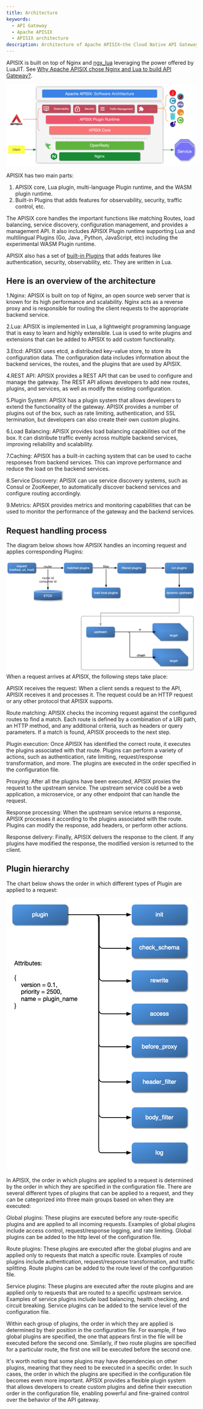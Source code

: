 ```yaml
---
title: Architecture
keywords:
  - API Gateway
  - Apache APISIX
  - APISIX architecture
description: Architecture of Apache APISIX—the Cloud Native API Gateway.
---
```

<!--
#
# Licensed to the Apache Software Foundation (ASF) under one or more
# contributor license agreements.  See the NOTICE file distributed with
# this work for additional information regarding copyright ownership.
# The ASF licenses this file to You under the Apache License, Version 2.0
# (the "License"); you may not use this file except in compliance with
# the License.  You may obtain a copy of the License at
#
#     http://www.apache.org/licenses/LICENSE-2.0
#
# Unless required by applicable law or agreed to in writing, software
# distributed under the License is distributed on an "AS IS" BASIS,
# WITHOUT WARRANTIES OR CONDITIONS OF ANY KIND, either express or implied.
# See the License for the specific language governing permissions and
# limitations under the License.
#
-->

APISIX is built on top of Nginx and [ngx_lua](https://github.com/openresty/lua-nginx-module) leveraging the power offered by LuaJIT. See [Why Apache APISIX chose Nginx and Lua to build API Gateway?](https://apisix.apache.org/blog/2021/08/25/why-apache-apisix-chose-nginx-and-lua/).

![flow-software-architecture](https://raw.githubusercontent.com/apache/apisix/master/docs/assets/images/flow-software-architecture.png)

APISIX has two main parts:

1. APISIX core, Lua plugin, multi-language Plugin runtime, and the WASM plugin runtime.
2. Built-in Plugins that adds features for observability, security, traffic control, etc.

The APISIX core handles the important functions like matching Routes, load balancing, service discovery, configuration management, and provides a management API. It also includes APISIX Plugin runtime supporting Lua and multilingual Plugins (Go, Java , Python, JavaScript, etc) including the experimental WASM Plugin runtime.

APISIX also has a set of [built-in Plugins](https://apisix.apache.org/docs/apisix/plugins/batch-requests) that adds features like authentication, security, observability, etc. They are written in Lua.

## Here is an overview of the architecture

1.Nginx: APISIX is built on top of Nginx, an open source web server that is known for its high performance and scalability. Nginx acts as a reverse proxy and is responsible for routing the client requests to the appropriate backend service.

2.Lua: APISIX is implemented in Lua, a lightweight programming language that is easy to learn and highly extensible. Lua is used to write plugins and extensions that can be added to APISIX to add custom functionality.

3.Etcd: APISIX uses etcd, a distributed key-value store, to store its configuration data. The configuration data includes information about the backend services, the routes, and the plugins that are used by APISIX.

4.REST API: APISIX provides a REST API that can be used to configure and manage the gateway. The REST API allows developers to add new routes, plugins, and services, as well as modify the existing configuration.

5.Plugin System: APISIX has a plugin system that allows developers to extend the functionality of the gateway. APISIX provides a number of plugins out of the box, such as rate limiting, authentication, and SSL termination, but developers can also create their own custom plugins.

6.Load Balancing: APISIX provides load balancing capabilities out of the box. It can distribute traffic evenly across multiple backend services, improving reliability and scalability.

7.Caching: APISIX has a built-in caching system that can be used to cache responses from backend services. This can improve performance and reduce the load on the backend services.

8.Service Discovery: APISIX can use service discovery systems, such as Consul or ZooKeeper, to automatically discover backend services and configure routing accordingly.

9.Metrics: APISIX provides metrics and monitoring capabilities that can be used to monitor the performance of the gateway and the backend services.

## Request handling process

The diagram below shows how APISIX handles an incoming request and applies corresponding Plugins:

![flow-load-plugin](https://raw.githubusercontent.com/apache/apisix/master/docs/assets/images/flow-load-plugin.png)
When a request arrives at APISIX, the following steps take place:

APISIX receives the request: When a client sends a request to the API, APISIX receives it and processes it. The request could be an HTTP request or any other protocol that APISIX supports.

Route matching: APISIX checks the incoming request against the configured routes to find a match. Each route is defined by a combination of a URI path, an HTTP method, and any additional criteria, such as headers or query parameters. If a match is found, APISIX proceeds to the next step.

Plugin execution: Once APISIX has identified the correct route, it executes the plugins associated with that route. Plugins can perform a variety of actions, such as authentication, rate limiting, request/response transformation, and more. The plugins are executed in the order specified in the configuration file.

Proxying: After all the plugins have been executed, APISIX proxies the request to the upstream service. The upstream service could be a web application, a microservice, or any other endpoint that can handle the request.

Response processing: When the upstream service returns a response, APISIX processes it according to the plugins associated with the route. Plugins can modify the response, add headers, or perform other actions.

Response delivery: Finally, APISIX delivers the response to the client. If any plugins have modified the response, the modified version is returned to the client.

## Plugin hierarchy

The chart below shows the order in which different types of Plugin are applied to a request:

![flow-plugin-internal](https://raw.githubusercontent.com/apache/apisix/master/docs/assets/images/flow-plugin-internal.png)

In APISIX, the order in which plugins are applied to a request is determined by the order in which they are specified in the configuration file. There are several different types of plugins that can be applied to a request, and they can be categorized into three main groups based on when they are executed:

Global plugins: These plugins are executed before any route-specific plugins and are applied to all incoming requests. Examples of global plugins include access control, request/response logging, and rate limiting. Global plugins can be added to the http level of the configuration file.

Route plugins: These plugins are executed after the global plugins and are applied only to requests that match a specific route. Examples of route plugins include authentication, request/response transformation, and traffic splitting. Route plugins can be added to the route level of the configuration file.

Service plugins: These plugins are executed after the route plugins and are applied only to requests that are routed to a specific upstream service. Examples of service plugins include load balancing, health checking, and circuit breaking. Service plugins can be added to the service level of the configuration file.

Within each group of plugins, the order in which they are applied is determined by their position in the configuration file. For example, if two global plugins are specified, the one that appears first in the file will be executed before the second one. Similarly, if two route plugins are specified for a particular route, the first one will be executed before the second one.

It's worth noting that some plugins may have dependencies on other plugins, meaning that they need to be executed in a specific order. In such cases, the order in which the plugins are specified in the configuration file becomes even more important. APISIX provides a flexible plugin system that allows developers to create custom plugins and define their execution order in the configuration file, enabling powerful and fine-grained control over the behavior of the API gateway.

